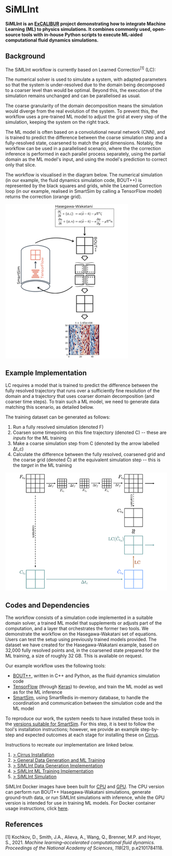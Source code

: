 # SiMLInt

**SiMLInt is an [ExCALIBUR](https://excalibur.ac.uk/) project demonstrating how to integrate Machine Learning (ML) to physics simulations. It combines commonly used, open-source tools with in-house Python scripts to execute ML-aided computational fluid dynamics simulations.**

## Background

The SiMLInt workflow is currently based on Learned Correction<sup>\[1\]</sup> (LC):

The numerical solver is used to simulate a system, with adapted parameters so that the system is under-resolved due to the domain being decomposed to a coarser level than would be optimal. Beyond this, the execution of the simulation remains unchanged and can be parallelised as usual.

The coarse granularity of the domain decomposition means the simulation would diverge from the real evolution of the system. To prevent this, the workflow uses a pre-trained ML model to adjust the grid at every step of the simulation, keeping the system on the right track.

The ML model is often based on a convolutional neural network (CNN), and is trained to predict the difference between the coarse simulation step and a fully-resolved state, coarsened to match the grid dimensions. Notably, the workflow can be used in a parallelised scenario, where the the correction inference is performed in each parallel process separately, using the partial domain as the ML model's input, and using the model's prediction to correct only that slice.

The workflow is visualised in the diagram below. The numerical simulation (in our example, the fluid dynamics simulation code, BOUT++) is represented by the black squares and grids, while the Learned Correction loop (in our example, realised in SmartSim by calling a TensorFlow model) returns the correction (orange grid).

![SiMLInt workflow](./assets/SiMLInt_workflow.png)

## Example Implementation

LC requires a model that is trained to predict the difference between the fully resolved trajectory that runs over a sufficiently fine resolution of the domain and a trajectory that uses coarser domain decomposition (and coarser time steps). To train such a ML model, we need to generate data matching this scenario, as detailed below.

The training dataset can be generated as follows:

1. Run a fully resolved simulation (denoted F)
2. Coarsen some timepoints on this fine trajectory (denoted C) -- these are *inputs* for the ML training
3. Make a coarse simulation step from C (denoted by the arrow labelled ∆t_c)
4. Calculate the difference between the fully resolved, coarsened grid and the coarse grid (denoted Ĉ) at the equivalent simulation step -- this is the *target* in the ML training

![Data Generation](./assets/data_generation_schema.png)

## Codes and Dependencies

The workflow consists of a simulation code implemented in a suitable domain solver, a trained ML model that supplements or adjusts part of the computation, and a layer that orchestrates the former two tools. We demonstrate the workflow on the Hasegawa-Wakatani set of equations. Users can test the setup using previously trained models provided. The dataset we have created for the Hasegawa-Wakatani example, based on 32,000 fully resolved points and, in the coarsened state prepared for the ML training, a size of roughly 32 GB. This is available on request.

Our example workflow uses the following tools:

* [BOUT++](https://boutproject.github.io), written in C++ and Python, as the fluid dynamics simulation code
* [TensorFlow](https://www.tensorflow.org/) (through [Keras](https://keras.io)) to develop, and train the ML model as well as for the ML inference
* [SmartSim](https://github.com/CrayLabs/SmartSim), using SmartRedis in-memory database, to handle the coordination and communication between the simulation code and the ML model

To reproduce our work, the system needs to have installed these tools in the [versions suitable for SmartSim](https://www.craylabs.org/docs/installation_instructions/basic.html#supported-versions).
For this step, it is best to follow the tool's installation instructions; however, we provide an example step-by-step and expected outcomes at each stage for installing these on [Cirrus](https://www.cirrus.ac.uk).

Instructions to recreate our implementation are linked below.

1. [> Cirrus Installation](./example-installation.md)
2. [> General Data Generation and ML Training](./ML_training.md)
3. [> SiMLInt Data Generation Implementation](./data-generation.md)
4. [> SiMLInt ML Training Implementation](./training_implementation.md)
5. [> SiMLInt Simulation](./inference.md)

SiMLInt Docker images have been built for [CPU](https://github.com/orgs/EPCCed/packages/container/package/simlint) and [GPU](https://github.com/orgs/EPCCed/packages/container/package/simlint-gpu). The CPU version can perform run BOUT++ Hasegawa-Wakatani simulations, generate ground-truth data, or run SiMLInt simulations with inference, while the GPU version is intended for use in training ML models. For Docker container usage instructions, click [here](docker-images.md).

## References

[1] Kochkov, D., Smith, J.A., Alieva, A., Wang, Q., Brenner, M.P. and Hoyer, S., 2021. *Machine learning–accelerated computational fluid dynamics.* *Proceedings of the National Academy of Sciences*, *118*(21), p.e2101784118.
